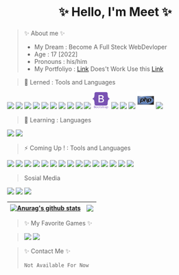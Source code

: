 <!-- Header -->
<h1 align="center">✨ Hello, I'm Meet ✨</h1>
<h3 align="center"></h3>

>✨ About me ✨
>+ My Dream : Become A Full Steck WebDevloper
>+ Age : 17 [2022]
>+ Pronouns : his/him
>+ My Portfoliyo : [Link](https://teamsm.myftp.org/) Does't Work Use this [Link](https://meetbhingradiya.github.io/MeetBhingradiya/)


>🔭 Lerned : Tools and Languages
<p align="left">
<img src="https://img.icons8.com/color/48/000000/html-5--v1.png"/>
<img src="https://img.icons8.com/color/48/000000/css3.png"/>
<img src="https://img.icons8.com/color/48/000000/javascript--v1.png"/>
<img src="https://img.icons8.com/color/48/000000/git.png"/>
<img src="https://img.icons8.com/sf-regular-filled/48/000000/github.png"/>
<img src="https://img.icons8.com/color/48/000000/maria-db.png"/>
<img src="https://img.icons8.com/color/48/000000/mysql-logo.png"/>
<img src="https://img.icons8.com/color/48/000000/codepen.png"/>
<img src="https://img.icons8.com/color/48/000000/typescript.png"/>
<img src="https://img.icons8.com/color/48/000000/c-programming.png"/>
<img src="https://raw.githubusercontent.com/devicons/devicon/master/icons/bootstrap/bootstrap-plain-wordmark.svg" alt="bootstrap" width="40" height="40"/>
<img src="https://img.icons8.com/color/48/000000/visual-studio-code-2019.png"/>
<img src="https://img.icons8.com/color/48/000000/visual-studio--v2.png"/>
<img src="https://img.icons8.com/color/48/000000/tailwindcss.png"/>
<img src="https://raw.githubusercontent.com/devicons/devicon/master/icons/php/php-original.svg" alt="php" width="40" height="40"/> <img src="https://img.icons8.com/color/48/000000/filezilla.png"/>
</p>

>🌱 Learning : Languages
<p align="left">
<img src="https://img.icons8.com/color/48/000000/nodejs.png"/>
<img src="https://img.icons8.com/color/48/000000/react-native.png"/>
</p>

> ⚡ Coming Up ! : Tools and Languages
<p align="left"><img src="https://img.icons8.com/color/48/000000/wordpress.png"/>
<img src="https://img.icons8.com/color/48/000000/c-sharp-logo.png"/>
<img src="https://img.icons8.com/color/48/000000/django.png"/>
<img src="https://img.icons8.com/color/48/000000/graphql.png"/>
<img src="https://img.icons8.com/color/48/000000/java-coffee-cup-logo--v1.png"/>
<img src="https://img.icons8.com/color/48/000000/mongodb.png"/>
<img src="https://img.icons8.com/color/48/000000/python--v1.png"/>
<img src="https://img.icons8.com/color/48/000000/vue-js.png"/>
<img src="https://img.icons8.com/color/48/000000/flutter.png"/>
<img src="https://img.icons8.com/color/48/000000/angularjs.png"/>
<img src="https://img.icons8.com/color/48/000000/android-studio--v2.png"/>
<img src="https://img.icons8.com/color/48/000000/notepad-plus-plus.png"/>
<img src="https://img.icons8.com/color/48/000000/sass.png"/>
<img src="https://img.icons8.com/color/48/000000/flask.png"/>
<img src="https://img.icons8.com/color/48/000000/unity.png"/>
</p>

> Sosial Media
<p align="left">
<img src="https://img.icons8.com/color/48/000000/skype--v1.png"/>
<img src="https://img.icons8.com/color/48/000000/discord-logo.png"/>
<img src="https://img.icons8.com/color/48/000000/gmail-new.png"/>
</p>

| <a href="https://github.com/anuraghazra/github-readme-stats"><img align="center" src="https://github-readme-stats.vercel.app/api?username=MeetBhingradiya&show_icons=true&include_all_commits=true&theme=buefy&hide_border=true" alt="Anurag's github stats" /></a> | <a href="https://github.com/anuraghazra/github-readme-stats"><img align="center" src="https://github-readme-stats.vercel.app/api/top-langs/?username=MeetBhingradiya&layout=compact&theme=buefy&hide_border=true" /></a> |
| ------------- | ------------- |

>✨ My Favorite Games ✨

> <img src="https://img.icons8.com/color/48/000000/minecraft-logo--v1.png"/>
><img src="https://img.icons8.com/color/48/000000/hay-day.png"/>

>✨ Contact Me ✨
>
> ```Not Available For Now```
